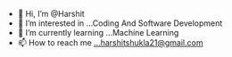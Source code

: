 - 👋 Hi, I’m @Harshit
- 👀 I’m interested in ...Coding And Software Development
- 🌱 I’m currently learning ...Machine Learning
- 📫 How to reach me ...harshitshukla21@gmail.com

<!---
Amenadiel7/Amenadiel7 is a ✨ special ✨ repository because its `README.md` (this file) appears on your GitHub profile.
You can click the Preview link to take a look at your changes.
--->
